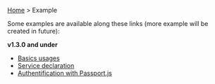 [Home](https://github.com/Romakita/ts-express-decorators/wiki) > Example

Some examples are available along these links (more example will be created in future):

**v1.3.0 and under**
* [Basics usages](https://github.com/Romakita/example-ts-express-decorator/tree/master/basic)
* [Service declaration](https://github.com/Romakita/example-ts-express-decorator/tree/master/example-services)
* [Authentification with Passport.js](https://github.com/Romakita/example-ts-express-decorator/tree/master/example-passport)